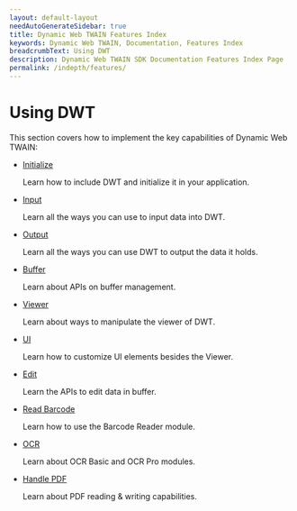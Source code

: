 ```yaml
---
layout: default-layout
needAutoGenerateSidebar: true
title: Dynamic Web TWAIN Features Index
keywords: Dynamic Web TWAIN, Documentation, Features Index
breadcrumbText: Using DWT
description: Dynamic Web TWAIN SDK Documentation Features Index Page
permalink: /indepth/features/
---
```


# Using DWT

This section covers how to implement the key capabilities of Dynamic Web TWAIN:

* [Initialize]({{site.indepth}}features/Initialize.html)

  Learn how to include DWT and initialize it in your application.

* [Input]({{site.indepth}}features/Input.html)

  Learn all the ways you can use to input data into DWT.

* [Output]({{site.indepth}}features/Output.html)

  Learn all the ways you can use DWT to output the data it holds.

* [Buffer]({{site.indepth}}features/Buffer.html)

  Learn about APIs on buffer management.

* [Viewer]({{site.indepth}}features/viewer.html)

  Learn about ways to manipulate the viewer of DWT.

* [UI]({{site.indepth}}features/UI.html)

  Learn how to customize UI elements besides the Viewer.

* [Edit]({{site.indepth}}features/Edit.html)

  Learn the APIs to edit data in buffer.

* [Read Barcode]({{site.indepth}}features/Barcode.html)

  Learn how to use the Barcode Reader module.

* [OCR]({{site.indepth}}features/OCR.html)

  Learn about OCR Basic and OCR Pro modules.

* [Handle PDF]({{site.indepth}}features/PDF.html)

  Learn about PDF reading & writing capabilities.
